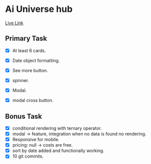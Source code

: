 # Ai Universe hub
[Live Link](https://fancy-malabi-f5aa45.netlify.app/ "Live Link")

## Primary Task
* [x] At least 6 cards.
* [x] Date object formatting.
* [x] See more button.
* [x] spinner.
* [x] Modal.
* [x] modal cross button.


## Bonus Task
* [x] conditional rendering with ternary operator.
* [x] modal -> feature, integration when no data is found no rendering.
* [x] Responsive for mobile.
* [x] pricing: null -> costs are free.
* [x] sort by date added and functionally working.
* [x] 10 git commits.